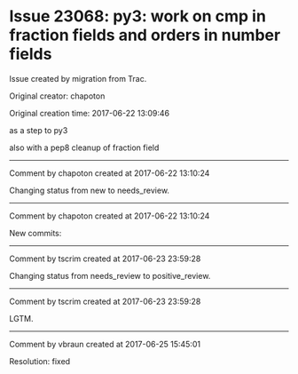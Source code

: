 # Issue 23068: py3: work on cmp in fraction fields and orders in number fields

Issue created by migration from Trac.

Original creator: chapoton

Original creation time: 2017-06-22 13:09:46

as a step to py3

also with a pep8 cleanup of fraction field


---

Comment by chapoton created at 2017-06-22 13:10:24

Changing status from new to needs_review.


---

Comment by chapoton created at 2017-06-22 13:10:24

New commits:


---

Comment by tscrim created at 2017-06-23 23:59:28

Changing status from needs_review to positive_review.


---

Comment by tscrim created at 2017-06-23 23:59:28

LGTM.


---

Comment by vbraun created at 2017-06-25 15:45:01

Resolution: fixed
